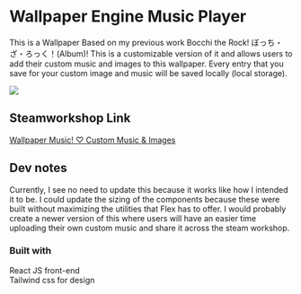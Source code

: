 # Wallpaper Engine Music Player
This is a Wallpaper Based on my previous work Bocchi the Rock! ぼっち・ざ・ろっく！(Album)! This is a customizable version of it and allows users to add their custom music and images to this wallpaper. Every entry that you save for your custom image and music will be saved locally (local storage).

<img src="https://i.imgur.com/85x6Fp5.png" />

##  Steamworkshop Link
[Wallpaper Music! ♡ Custom Music & Images](https://steamcommunity.com/sharedfiles/filedetails/?id=2951409261)

## Dev notes
Currently, I see no need to update this because it works like how I intended it to be. I could update the sizing of the components because these were built without maximizing the utilities that Flex has to offer. I would probably create a newer version of this where users will have an easier time uploading their own custom music and share it across the steam workshop.

### Built with
React JS front-end  <br />
Tailwind css for design
